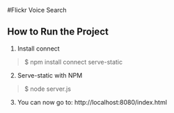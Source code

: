 #Flickr Voice Search
## How to Run the Project

1. Install connect
> $ npm install connect serve-static

2. Serve-static with NPM
> $ node server.js

3. You can now go to:
http://localhost:8080/index.html